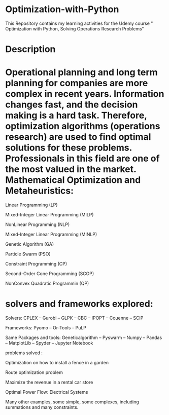 # Optimization-with-Python
This Repository contains my learning activities for the Udemy course " Optimization with Python, Solving Operations Research Problems"
# Description
Operational planning and long term planning for companies are more complex in recent years. Information changes fast, and the decision making is a hard task. Therefore, optimization algorithms (operations research) are used to find optimal solutions for these problems. Professionals in this field are one of the most valued in the market.
 Mathematical Optimization and Metaheuristics:
 ============================================

Linear Programming (LP)

Mixed-Integer Linear Programming (MILP)

NonLinear Programming (NLP)

Mixed-Integer Linear Programming (MINLP)

Genetic Algorithm (GA)

Particle Swarm (PSO)

Constraint Programming (CP)

Second-Order Cone Programming (SCOP)

NonConvex Quadratic Programmin (QP)



solvers and frameworks explored:
================================

Solvers: CPLEX – Gurobi – GLPK – CBC – IPOPT – Couenne – SCIP

Frameworks: Pyomo – Or-Tools – PuLP

Same Packages and tools: Geneticalgorithm – Pyswarm – Numpy – Pandas – MatplotLib – Spyder – Jupyter Notebook




problems  solved :

Optimization on how to install a fence in a garden

Route optimization problem

Maximize the revenue in a rental car store

Optimal Power Flow: Electrical Systems

Many other examples, some simple, some complexes, including summations and many constraints.

